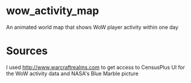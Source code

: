 # wow_activity_map
An animated world map that shows WoW player activity within one day

# Sources
I used http://www.warcraftrealms.com to get access to CensusPlus UI for the WoW activity data and NASA's Blue Marble picture
